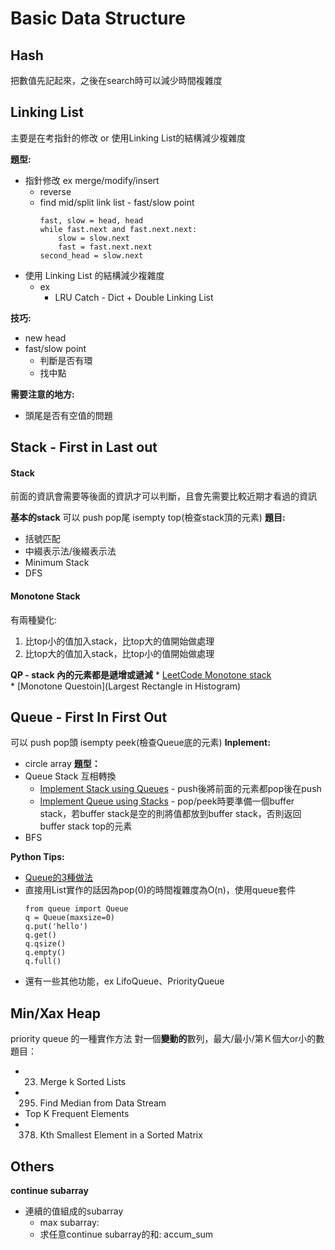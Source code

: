 # Basic Data Structure
## Hash
把數值先記起來，之後在search時可以減少時間複雜度


## Linking List
主要是在考指針的修改 or 使用Linking List的結構減少複雜度

**題型:**
* 指針修改 ex merge/modify/insert
    * reverse
    * find mid/split link list - fast/slow point
        ```
        fast, slow = head, head
        while fast.next and fast.next.next:
            slow = slow.next
            fast = fast.next.next
        second_head = slow.next
        ```
* 使用 Linking List 的結構減少複雜度
    * ex
        * LRU Catch - Dict + Double Linking List

**技巧:**
* new head
* fast/slow point
    * 判斷是否有環
    * 找中點

**需要注意的地方:**
* 頭尾是否有空值的問題


## Stack - First in Last out

#### Stack
前面的資訊會需要等後面的資訊才可以判斷，且會先需要比較近期才看過的資訊

**基本的stack**
可以 push pop尾 isempty top(檢查stack頂的元素)
**題目:**
* 括號匹配
* 中綴表示法/後綴表示法
* Minimum Stack 
* DFS


#### Monotone Stack
有兩種變化:
1. 比top小的值加入stack，比top大的值開始做處理 
2. 比top大的值加入stack，比top小的值開始做處理

**QP - stack 內的元素都是遞增或遞減**
    * [LeetCode Monotone stack](https://www.cnblogs.com/grandyang/p/8887985.html)  
    * [Monotone Questoin](Largest Rectangle in Histogram)


## Queue - First In First Out
可以 push pop頭 isempty peek(檢查Queue底的元素)
**Inplement:**
* circle array
**題型：**
* Queue Stack 互相轉換
    * [Implement Stack using Queues](http://glj8989332.blogspot.com/2019/09/leetcode-225-implement-stack-using.html) - push後將前面的元素都pop後在push
    * [Implement Queue using Stacks](http://glj8989332.blogspot.com/2019/09/leetcode-232-implement-queue-using.html) - pop/peek時要準備一個buffer stack，若buffer stack是空的則將值都放到buffer stack，否則返回buffer stack top的元素
* BFS

**Python Tips:**
* [Queue的3種做法](https://www.geeksforgeeks.org/queue-in-python/)
* 直接用List實作的話因為pop(0)的時間複雜度為O(n)，使用queue套件
    ```
    from queue import Queue
    q = Queue(maxsize=0)
    q.put('hello')
    q.get()
    q.qsize()
    q.empty()
    q.full()
    ```
* 還有一些其他功能，ex LifoQueue、PriorityQueue


## Min/Xax Heap
priority queue 的一種實作方法
對一個**變動的**數列，最大/最小/第Ｋ個大or小的數
題目：
* 23. Merge k Sorted Lists
* 295. Find Median from Data Stream
* Top K Frequent Elements
* 378. Kth Smallest Element in a Sorted Matrix


## Others

**continue subarray**
* 連續的值組成的subarray
    * max subarray: 
    * 求任意continue subarray的和: accum_sum
